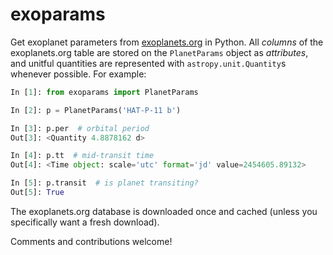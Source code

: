 # exoparams

Get exoplanet parameters from [exoplanets.org](http://exoplanets.org/) in Python. All _columns_ of the exoplanets.org table are stored on the `PlanetParams` object as _attributes_, and unitful quantities are represented with `astropy.unit.Quantity`s whenever possible. For example: 

```python
In [1]: from exoparams import PlanetParams

In [2]: p = PlanetParams('HAT-P-11 b')

In [3]: p.per  # orbital period
Out[3]: <Quantity 4.8878162 d>

In [4]: p.tt  # mid-transit time
Out[4]: <Time object: scale='utc' format='jd' value=2454605.89132>

In [5]: p.transit  # is planet transiting?
Out[5]: True
```

The exoplanets.org database is downloaded once and cached (unless you specifically want a fresh download).

Comments and contributions welcome!
